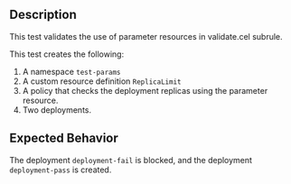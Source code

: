 ## Description

This test validates the use of parameter resources in validate.cel subrule.

This test creates the following:
1. A namespace `test-params`
2. A custom resource definition `ReplicaLimit`
3. A policy that checks the deployment replicas using the parameter resource.
4. Two deployments.

## Expected Behavior

The deployment `deployment-fail` is blocked, and the deployment `deployment-pass` is created.
